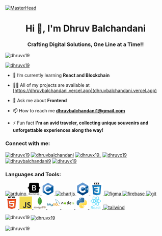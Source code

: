 [![MasterHead](https://user-images.githubusercontent.com/61475220/96919833-f701bb80-14c9-11eb-8eea-1c46ba92b906.jpg)](https://github.com/dhruvx19)
<h1 align="center">Hi 👋, I'm Dhruv Balchandani</h1>
<h3 align="center">Crafting Digital Solutions, One Line at a Time!!</h3>

<p align="left"> <img src="https://komarev.com/ghpvc/?username=dhruvx19&label=Profile%20views&color=0e75b6&style=flat" alt="dhruvx19" /> </p>

<p align="left"> <a href="https://twitter.com/dhruvx19" target="blank"><img src="https://img.shields.io/twitter/follow/dhruvx19?logo=twitter&style=for-the-badge" alt="dhruvx19" /></a> </p>

- 🌱 I’m currently learning **React and Blockchain**

- 👨‍💻 All of my projects are available at [https://dhruvbalchandani.vercel.app](dhruvbalchandani.vercel.app)

- 💬 Ask me about **Frontend**

- 📫 How to reach me **dhruvbalchandani1@gmail.com**

- ⚡ Fun fact **I'm an avid traveler, collecting unique souvenirs and unforgettable experiences along the way!**

<h3 align="left">Connect with me:</h3>
<p align="left">
<a href="https://twitter.com/dhruvx19" target="blank"><img align="center" src="https://raw.githubusercontent.com/rahuldkjain/github-profile-readme-generator/master/src/images/icons/Social/twitter.svg" alt="dhruvx19" height="30" width="40" /></a>
<a href="https://linkedin.com/in/dhruvbalchandani" target="blank"><img align="center" src="https://raw.githubusercontent.com/rahuldkjain/github-profile-readme-generator/master/src/images/icons/Social/linked-in-alt.svg" alt="dhruvbalchandani" height="30" width="40" /></a>
<a href="https://instagram.com/dhruvx19_" target="blank"><img align="center" src="https://raw.githubusercontent.com/rahuldkjain/github-profile-readme-generator/master/src/images/icons/Social/instagram.svg" alt="dhruvx19_" height="30" width="40" /></a>
<a href="https://www.youtube.com/c/dhruvx19" target="blank"><img align="center" src="https://raw.githubusercontent.com/rahuldkjain/github-profile-readme-generator/master/src/images/icons/Social/youtube.svg" alt="dhruvx19" height="30" width="40" /></a>
<a href="https://codeforces.com/profile/dhruvbalchandani9" target="blank"><img align="center" src="https://raw.githubusercontent.com/rahuldkjain/github-profile-readme-generator/master/src/images/icons/Social/codeforces.svg" alt="dhruvbalchandani9" height="30" width="40" /></a>
<a href="https://www.leetcode.com/dhruvx19" target="blank"><img align="center" src="https://raw.githubusercontent.com/rahuldkjain/github-profile-readme-generator/master/src/images/icons/Social/leet-code.svg" alt="dhruvx19" height="30" width="40" /></a>
</p>

<h3 align="left">Languages and Tools:</h3>
<p align="left"> <a href="https://www.arduino.cc/" target="_blank" rel="noreferrer"> <img src="https://cdn.worldvectorlogo.com/logos/arduino-1.svg" alt="arduino" width="40" height="40"/> </a> <a href="https://getbootstrap.com" target="_blank" rel="noreferrer"> <img src="https://raw.githubusercontent.com/devicons/devicon/master/icons/bootstrap/bootstrap-plain-wordmark.svg" alt="bootstrap" width="40" height="40"/> </a> <a href="https://www.cprogramming.com/" target="_blank" rel="noreferrer"> <img src="https://raw.githubusercontent.com/devicons/devicon/master/icons/c/c-original.svg" alt="c" width="40" height="40"/> </a> <a href="https://www.chartjs.org" target="_blank" rel="noreferrer"> <img src="https://www.chartjs.org/media/logo-title.svg" alt="chartjs" width="40" height="40"/> </a> <a href="https://www.w3schools.com/cpp/" target="_blank" rel="noreferrer"> <img src="https://raw.githubusercontent.com/devicons/devicon/master/icons/cplusplus/cplusplus-original.svg" alt="cplusplus" width="40" height="40"/> </a> <a href="https://www.w3schools.com/css/" target="_blank" rel="noreferrer"> <img src="https://raw.githubusercontent.com/devicons/devicon/master/icons/css3/css3-original-wordmark.svg" alt="css3" width="40" height="40"/> </a> <a href="https://www.figma.com/" target="_blank" rel="noreferrer"> <img src="https://www.vectorlogo.zone/logos/figma/figma-icon.svg" alt="figma" width="40" height="40"/> </a> <a href="https://firebase.google.com/" target="_blank" rel="noreferrer"> <img src="https://www.vectorlogo.zone/logos/firebase/firebase-icon.svg" alt="firebase" width="40" height="40"/> </a> <a href="https://git-scm.com/" target="_blank" rel="noreferrer"> <img src="https://www.vectorlogo.zone/logos/git-scm/git-scm-icon.svg" alt="git" width="40" height="40"/> </a> <a href="https://www.w3.org/html/" target="_blank" rel="noreferrer"> <img src="https://raw.githubusercontent.com/devicons/devicon/master/icons/html5/html5-original-wordmark.svg" alt="html5" width="40" height="40"/> </a> <a href="https://developer.mozilla.org/en-US/docs/Web/JavaScript" target="_blank" rel="noreferrer"> <img src="https://raw.githubusercontent.com/devicons/devicon/master/icons/javascript/javascript-original.svg" alt="javascript" width="40" height="40"/> </a> <a href="https://www.mongodb.com/" target="_blank" rel="noreferrer"> <img src="https://raw.githubusercontent.com/devicons/devicon/master/icons/mongodb/mongodb-original-wordmark.svg" alt="mongodb" width="40" height="40"/> </a> <a href="https://www.mysql.com/" target="_blank" rel="noreferrer"> <img src="https://raw.githubusercontent.com/devicons/devicon/master/icons/mysql/mysql-original-wordmark.svg" alt="mysql" width="40" height="40"/> </a> <a href="https://nodejs.org" target="_blank" rel="noreferrer"> <img src="https://raw.githubusercontent.com/devicons/devicon/master/icons/nodejs/nodejs-original-wordmark.svg" alt="nodejs" width="40" height="40"/> </a> <a href="https://www.python.org" target="_blank" rel="noreferrer"> <img src="https://raw.githubusercontent.com/devicons/devicon/master/icons/python/python-original.svg" alt="python" width="40" height="40"/> </a> <a href="https://reactjs.org/" target="_blank" rel="noreferrer"> <img src="https://raw.githubusercontent.com/devicons/devicon/master/icons/react/react-original-wordmark.svg" alt="react" width="40" height="40"/> </a> <a href="https://tailwindcss.com/" target="_blank" rel="noreferrer"> <img src="https://www.vectorlogo.zone/logos/tailwindcss/tailwindcss-icon.svg" alt="tailwind" width="40" height="40"/> </a> </p>

<p><img align="left" src="https://github-readme-stats.vercel.app/api/top-langs?username=dhruvx19&show_icons=true&locale=en&layout=compact" alt="dhruvx19" /></p>

<p>&nbsp;<img align="center" src="https://github-readme-stats.vercel.app/api?username=dhruvx19&show_icons=true&locale=en" alt="dhruvx19" /></p>

<p><img align="center" src="https://github-readme-streak-stats.herokuapp.com/?user=dhruvx19&" alt="dhruvx19" /></p>
